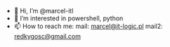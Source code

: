 - 👋 Hi, I’m @marcel-itl
- 👀 I’m interested in powershell, python
- 📫 How to reach me:
    mail: marcel@it-logic.pl
    mail2: redkygosc@gmail.com

<!---
marcel-itl/marcel-itl is a ✨ special ✨ repository because its `README.md` (this file) appears on your GitHub profile.
You can click the Preview link to take a look at your changes.
--->
